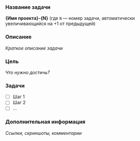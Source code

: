 ### Название задачи  
**{Имя проекта}-{N}** (где `N` — номер задачи, автоматически увеличивающийся на +1 от предыдущей)  

### Описание  
*Краткое описание задачи*  

### Цель  
*Что нужно достичь?*  

### Задачи  
- [ ] Шаг 1  
- [ ] Шаг 2  
- [ ] ...  

### Дополнительная информация  
*Ссылки, скриншоты, комментарии*  
